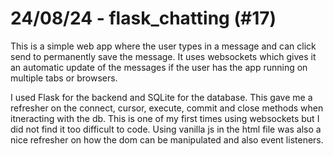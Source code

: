 # 24/08/24 - flask_chatting (#17)
This is a simple web app where the user types in a message and can click send to permanently save the message. It uses websockets which gives it an automatic update of the messages if the user has the app running on multiple tabs or browsers.

I used Flask for the backend and SQLite for the database. This gave me a refresher on the connect, cursor, execute, commit and close methods when itneracting with the db. This is one of my first times using websockets but I did not find it too difficult to code. Using vanilla js in the html file was also a nice refresher on how the dom can be manipulated and also event listeners.
